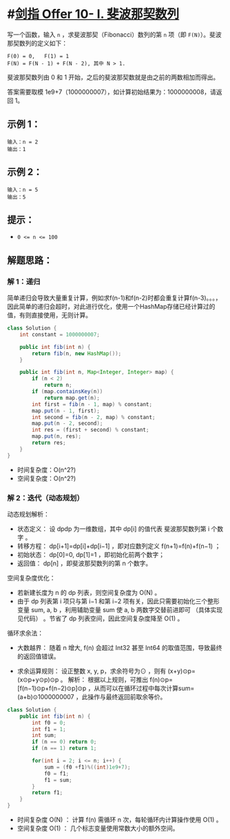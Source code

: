 # #[剑指 Offer 10- I. 斐波那契数列](https://leetcode-cn.com/problems/fei-bo-na-qi-shu-lie-lcof/)

写一个函数，输入 `n` ，求斐波那契（Fibonacci）数列的第 `n` 项（即 `F(N)`）。斐波那契数列的定义如下：

```
F(0) = 0,   F(1) = 1
F(N) = F(N - 1) + F(N - 2), 其中 N > 1.
```

斐波那契数列由 0 和 1 开始，之后的斐波那契数就是由之前的两数相加而得出。

答案需要取模 1e9+7（1000000007），如计算初始结果为：1000000008，请返回 1。

## 示例 1：

```
输入：n = 2
输出：1
```

## 示例 2：

```
输入：n = 5
输出：5
```

## 提示：

- `0 <= n <= 100`

## 解题思路：

### 解 1：递归

简单递归会导致大量重复计算，例如求f(n-1)和f(n-2)时都会重复计算f(n-3)。。。，因此简单的递归会超时，对此进行优化，使用一个HashMap存储已经计算过的值，有则直接使用，无则计算。

~~~java
class Solution {
    int constant = 1000000007;

    public int fib(int n) {
        return fib(n, new HashMap());
    }

    public int fib(int n, Map<Integer, Integer> map) {
        if (n < 2)
            return n;
        if (map.containsKey(n))
            return map.get(n);
        int first = fib(n - 1, map) % constant;
        map.put(n - 1, first);
        int second = fib(n - 2, map) % constant;
        map.put(n - 2, second);
        int res = (first + second) % constant;
        map.put(n, res);
        return res;
    }
}
~~~

- 时间复杂度：O(n^2?)
- 空间复杂度：O(n^2?)

### 解 2：迭代（动态规划）

动态规划解析：

- 状态定义： 设 dpdp 为一维数组，其中 dp[i] 的值代表 斐波那契数列第 i 个数字 。
- 转移方程： dp[i+1]=dp[i]+dp[i−1] ，即对应数列定义 f(n+1)=f(n)+f(n−1) ；
- 初始状态： dp[0]=0, dp[1]=1 ，即初始化前两个数字；
- 返回值： dp[n] ，即斐波那契数列的第 n 个数字。



空间复杂度优化：

- 若新建长度为 n 的 dp 列表，则空间复杂度为 O(N) 。
- 由于 dp 列表第 i 项只与第 i−1 和第 i−2 项有关，因此只需要初始化三个整形变量 sum, a, b ，利用辅助变量 sum 使 a, b 两数字交替前进即可 （具体实现见代码） 。节省了 dp 列表空间，因此空间复杂度降至 O(1) 。

循环求余法：

- 大数越界： 随着 n 增大, f(n) 会超过 Int32 甚至 Int64 的取值范围，导致最终的返回值错误。

- 求余运算规则： 设正整数 x, y, p，求余符号为⊙ ，则有 (x+y)⊙p=(x⊙p+y⊙p)⊙p 。
  解析： 根据以上规则，可推出 f(n)⊙p=[f(n−1)⊙p+f(n−2)⊙p]⊙p ，从而可以在循环过程中每次计算sum=(a+b)⊙1000000007 ，此操作与最终返回前取余等价。

~~~java
class Solution {
    public int fib(int n) {
        int f0 = 0;
        int f1 = 1;
        int sum;
        if (n == 0) return 0;
        if (n == 1) return 1;

        for(int i = 2; i <= n; i++) {
            sum = (f0 +f1)%((int)1e9+7);
            f0 = f1;
            f1 = sum;
        }
        return f1;
    }
}
~~~

- 时间复杂度 O(N) ： 计算 f(n) 需循环 n 次，每轮循环内计算操作使用 O(1) 。
- 空间复杂度 O(1) ： 几个标志变量使用常数大小的额外空间。

